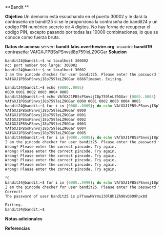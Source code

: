 **Bandit **

**Objetivo**
Un demonio está escuchando en el puerto 30002 y le dará la contraseña de bandit25 si se le proporciona la contraseña de bandit24 y un código PIN numérico secreto de 4 dígitos. No hay forma de recuperar el código PIN, excepto pasando por todas las 10000 combinaciones, lo que se conoce como fuerza bruta.

**Datos de acceso**
server: **bandit.labs.overthewire.org** 
usuario: **bandit19**
contraseña: VAfGXJ1PBSsPSnvsjI8p759leLZ9GGar
**Solucion**
```bash
bandit24@bandit:~$ nc localhost 300002
nc: port number too large: 300002
bandit24@bandit:~$ nc localhost 30002
I am the pincode checker for user bandit25. Please enter the password for user bandit24 and the secret pincode on a single line, separated by a space.
VAfGXJ1PBSsPSnvsjI8p759leLZ9GGar 6666Timeout. Exiting.

bandit24@bandit:~$ echo {0000..0005}
0000 0001 0002 0003 0004 0005
bandit24@bandit:~$ echo VAfGXJ1PBSsPSnvsjI8p759leLZ9GGar {0000..0005}
VAfGXJ1PBSsPSnvsjI8p759leLZ9GGar 0000 0001 0002 0003 0004 0005
bandit24@bandit:~$ for i in {0000..0005}; do echo VAfGXJ1PBSsPSnvsjI8p759leLZ9GGar $i; done
VAfGXJ1PBSsPSnvsjI8p759leLZ9GGar 0000
VAfGXJ1PBSsPSnvsjI8p759leLZ9GGar 0001
VAfGXJ1PBSsPSnvsjI8p759leLZ9GGar 0002
VAfGXJ1PBSsPSnvsjI8p759leLZ9GGar 0003
VAfGXJ1PBSsPSnvsjI8p759leLZ9GGar 0004
VAfGXJ1PBSsPSnvsjI8p759leLZ9GGar 0005
bandit24@bandit:~$ for i in {0000..0005}; do echo VAfGXJ1PBSsPSnvsjI8p759leLZ9GGar $i; done | nc localhost 30002
I am the pincode checker for user bandit25. Please enter the password for user bandit24 and the secret pincode on a single line, separated by a space.
Wrong! Please enter the correct pincode. Try again.
Wrong! Please enter the correct pincode. Try again.
Wrong! Please enter the correct pincode. Try again.
Wrong! Please enter the correct pincode. Try again.
Wrong! Please enter the correct pincode. Try again.
Wrong! Please enter the correct pincode. Try again.

^C
bandit24@bandit:~$ for i in {0000..9999}; do echo VAfGXJ1PBSsPSnvsjI8p759leLZ9GGar $i; done | nc localhost 30002 | grep -v Wrong!
I am the pincode checker for user bandit25. Please enter the password for user bandit24 and the secret pincode on a single line, separated by a space.
Correct!
The password of user bandit25 is p7TaowMYrmu23Ol8hiZh9UvD0O9hpx8d

Exiting.
bandit24@bandit:~$
```
**Notas adicionales** 

**Referencias** 